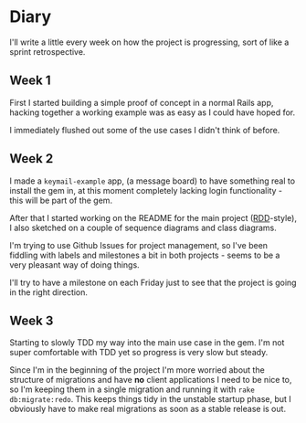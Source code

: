 # Diary

I'll write a little every week on how the project is progressing, sort
of like a sprint retrospective.

## Week 1

First I started building a simple proof of concept in a normal Rails app,
hacking together a working example was as easy as I could have hoped for.

I immediately flushed out some of the use cases I didn't think of before.

## Week 2

I made a `keymail-example` app, (a message board) to have something real to
install the gem in, at this moment completely lacking login functionality -
this will be part of the gem.

After that I started working on the README for the main project
([RDD](http://tom.preston-werner.com/2010/08/23/readme-driven-development.html)-style),
I also sketched on a couple of sequence diagrams and class diagrams.

I'm trying to use Github Issues for project management, so I've been fiddling
with labels and milestones a bit in both projects - seems to be a very pleasant
way of doing things.

I'll try to have a milestone on each Friday just to see that the project is
going in the right direction.

## Week 3

Starting to slowly TDD my way into the main use case in the gem. I'm not super comfortable
with TDD yet so progress is very slow but steady.

Since I'm in the beginning of the project I'm more worried about the structure of
migrations and have **no** client applications I need to be nice to, so I'm
keeping them in a single migration and running it with `rake db:migrate:redo`.
This keeps things tidy in the unstable startup phase, but I obviously have to
make real migrations as soon as a stable release is out.
